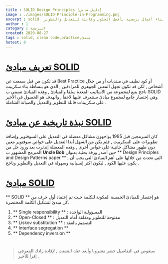 ```yaml
---
title : SOLID Design Principles [دليل شامل]
image : ./images/SOLID-Principle-in-Programming.png
excerpt : solid  من أهم مبادئ الكود النظيف لبناء أعمال برمجية بأفضل الحلول وقابلة للتعديل والتطوير
author : 1
category : البرمجة
created: 2020-08-27
tags : solid, clean code,practice,مبدئ
hotest: 0
---
```

# [تعريف مبادئ SOLID](#تعريف-مبادئ-solid)

قد تكون من قبل سمعت عن Best Practice أو كود نظيف في منتديات أو من خلال أشخاص , لكن قد تكون تجهل المعنى الجوهري للمرادفين , الذي هو ببساطة بناء سكريبت ناجح يتبع لمجموعة من الأساليب المعدة سلفا والمبادئ , وهذه المبادئ تسمى ب SOLID وهي إختصار جامع لمجموع مبادئ سنتعرف عليها لاحقا , والهدف هو الحصول في الأخير على سكريبتات قابلة للتطوير والتعديل والصيانة الشاملة .

# [نبذة تاريخية عن مبادئ SOLID](#نبذة-تاريخية-عن-مبادئ-solid)

كان المبرمجين قبل 1995 يواجهون مشاكل معضلة في التعديل على السوفتوير وإضافة تطويرات على السكريبت , فلم يكن من السهل أبدا التعديل على خواص سوفتوير معين دون ظهور مشاكل جانبية على خواص أخرى , وهذه المعضلة إندثرت بعد ورود حل من المبرمج المشهور ب **Uncle Bob** حين أصدر ورقة بحثية بعنوان ** Design Principles and Design Patterns paper ** , التي تحدث من خلالها على أهم المبادئ التي يجب أن يكون عليها الكود , ليكون اكثر إنسيابية وسهولة في التعديل والتطوير وناجح .

# [مبادئ SOLID](#مبادئ-solid) 

** SOLID  ** هو إختصار للمبادئ الخمسة المكونة للكلمة حيث تم إعتماد أول حرف من كل مبدئ لتشكيل الكلمة المختصرة.

1. ** Single responsibility ** : المسؤولية الواحدة
2. ** Open-Closed ** : مفتوحة للتطوير ومغلقة أمام التعديل
3. ** Liskov substitution ** : التصميم بالعقد
4. ** Interface segregation **
5. ** Dependency inversion **

# 

> سنغوص في التفاصيل حضر مشروبا وأبعد عنك التشتت , لإفادة زادك المعرفي إقرأ للأخير .
